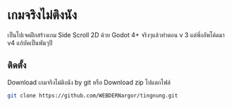 
# เกมจริงไม่ติงนัง

เป็นโปเจคฝึกสร้างเกม Side Scroll 2D ด้วย Godot 4+ 
จริงๆแล้วทำตอน v 3 แต่พึ่งอัพโค้ดมา v4 แก้บัคเป็นพันๆปี


## ติดตั้ง

Download เกมจริงไม่ติงนัง by git หรือ Download zip ไปแตกไฟล์

```bash
git clone https://github.com/WEBDERNargor/tingnung.git
```


    

